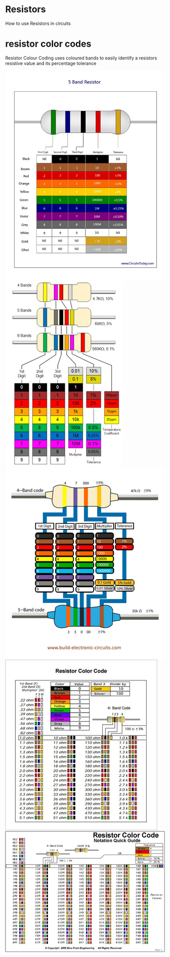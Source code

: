 # Resistors
How to use Resistors in circuits 
# resistor color codes
Resistor Colour Coding uses coloured bands to easily identify a resistors resistive value and its percentage tolerance


![](Images/IMG_20220501_233032_709.jpg)
![](Images/IMG_20220501_233624_292.jpg)
![](Images/IMG_20220501_234249_475.jpg)
![](Images/IMG_20220501_230512_130.jpg)
![](Images/IMG_20220501_231409_188.jpg)
